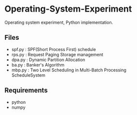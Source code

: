 # Operating-System-Experiment
Operating system experiment, Python implementation.


## Files

- spf.py : SPF(Short Process First) schedule 
- rps.py : Request Paging Storage management 
- dpa.py : Dynamic Partition Allocation
- ba.py : Banker's Algorithm
- mbp.py : Two Level Scheduling in Multi-Batch Processing ScheduleSystem


## Requirements
- python
- numpy